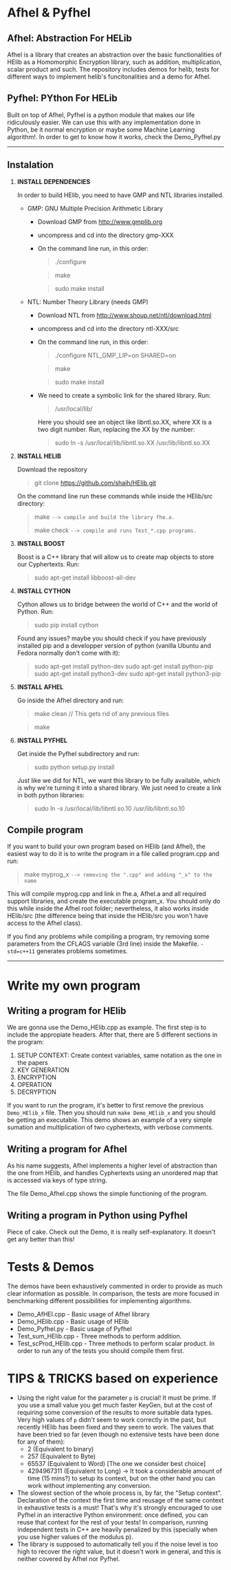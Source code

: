 # Afhel & Pyfhel

## Afhel: Abstraction For HELib 
Afhel is a library that creates an abstraction over the basic functionalities of HElib as a Homomorphic Encryption library, such as addition, multiplication, scalar product and such. The repository includes demos for helib, tests for different ways to implement helib's funcitonalities and a demo for Afhel.

## Pyfhel: PYthon For HELib
Built on top of Afhel, Pyfhel is a python module that makes our life ridiculously easier. We can use this with any implementation done in Python, be it normal encryption or maybe some Machine Learning algorithm!. In order to get to know how it works, check the Demo_Pyfhel.py

------------

## Instalation
1. **INSTALL DEPENDENCIES**
   
   In order to build HElib, you need to have GMP and NTL libraries installed.
   * GMP:  GNU Multiple Precision Arithmetic Library   
        * Download GMP from http://www.gmplib.org
        * uncompress and cd into the directory gmp-XXX
        * On the command line run, in this order:
             > ./configure
             
             > make
             
             > sudo make install
             
   * NTL: Number Theory Library (needs GMP)

        * Download NTL from http://www.shoup.net/ntl/download.html
        * uncompress and cd into the directory ntl-XXX/src
        * On the command line run, in this order:
             > ./configure NTL_GMP_LIP=on SHARED=on
             
             > make
             
             > sudo make install
        * We need to create a symbolic link for the shared library. Run:
             
             > /usr/local/lib/

          Here you should see an object like libntl.so.XX, where XX is a two digit number. Run, replacing the XX by the number:
            
             > sudo ln -s /usr/local/lib/libntl.so.XX /usr/lib/libntl.so.XX


2. **INSTALL HELIB**
    
   Download the repository
   
    > git clone https://github.com/shaih/HElib.git
  
   On the command line run these commands while inside the HElib/src directory:
     > make                `--> compile and build the library fhe.a.`
     > 
     > make check          `--> compile and runs Test_*.cpp programs.`

3. **INSTALL BOOST**
    
   Boost is a C++ library that will allow us to create map objects to store our Cyphertexts. Run:

     > sudo apt-get install libboost-all-dev

4. **INSTALL CYTHON**
    
    Cython allows us to bridge between the world of C++ and the world of Python. Run:

     > sudo pip install cython

    Found any issues? maybe you should check if you have previously installed pip and a developper version of python (vanilla Ubuntu and Fedora normally don't come with it):
     
     > sudo apt-get install python-dev
     > sudo apt-get install python-pip
     > sudo apt-get install python3-dev
     > sudo apt-get install python3-pip

5. **INSTALL AFHEL**

     Go inside the Afhel directory and run:

     > make clean               // This gets rid of any previous files

     > make

6. **INSTALL PYFHEL**

     Get inside the Pyfhel subdirectory and run:

     > sudo python setup.py install

     Just like we did for NTL, we want this library to be fully available, which is why we're turning it into a shared library. We just need to create a link in both python libraries:

     > sudo ln -s /usr/local/lib/libntl.so.10 /usr/lib/libntl.so.10

     


## Compile program
If you want to build your own program based on HElib (and Afhel), the easiest way to do it is to write the program in a file called program.cpp and run:
> make myprog_x    `--> removing the ".cpp" and adding "_x" to the name`

This will compile myprog.cpp and link in fhe.a, Afhel.a and all required support libraries, and create the executable program_x. You should only do this while inside the Afhel root folder; nevertheless, it also works inside HElib/src (the difference being that inside the HElib/src you won't have access to the Afhel class).

If you find any problems while compiling a program, try removing some parameters from the CFLAGS variable (3rd line) inside the Makefile. `-std=c++11` generates problems sometimes.

---------------

# Write my own program

## Writing a program for HElib
We are gonna use the Demo_HElib.cpp as example. The first step is to include the appropiate headers. After that, there are 5 different sections in the program:
1. SETUP CONTEXT: Create context variables, same notation as the one in the papers
2. KEY GENERATION
3. ENCRYPTION
4. OPERATION
5. DECRYPTION

If you want to run the program, it's better to first remove the previous `Demo_HElib_x` file. Then you should run `make Demo_HElib_x` and you should be getting an executable. This demo shows an example of a very simple sumation and multiplication of two cyphertexts, with verbose comments.

## Writing a program for Afhel
As his name suggests, Afhel implements a higher level of abstraction than the one from HElib, and handles Cyphertexts using an unordered map that is accessed via keys of type string.

The file Demo_Afhel.cpp shows the simple functioning of the program.

## Writing a program in Python using Pyfhel
Piece of cake. Check out the Demo, it is really self-explanatory. It doesn't get any better than this!

# Tests & Demos
The demos have been exhaustively commented in order to provide as much clear information as possible. In comparison, the tests are more focused in benchmarking different possibilities for implementing algorithms.
- Demo_AfHEl.cpp - Basic usage of Afhel library
- Demo_HElib.cpp - Basic usage of HElib
- Demo_Pyfhel.py - Basic usage of Pyfhel
- Test_sum_HElib.cpp - Three methods to perform addition.
- Test_scProd_HElib.cpp - Three methods to perform scalar product. 
In order to run any of the tests you should compile them first.

# TIPS & TRICKS based on experience
* Using the right value for the parameter `p` is crucial! It must be prime. If you use a small value you get much faster KeyGen, but at the cost of requiring some conversion of the results to more suitable data types. Very high values of `p` didn't seem to work correctly in the past, but recently HElib has been fixed and they seem to work. The values that have been tried so far (even though no extensive tests have been done for any of them):
    * 2 (Equivalent to binary)
    * 257 (Equivalent to Byte)
    * 65537 (Equivalent to Word) [The one we consider best choice]
    * 4294967311 (Equivalent to Long) -> It took a considerable amount of time (15 mins?) to setup its context, but on the other hand you can work without implementing any conversion.
* The slowest section of the whole process is, by far, the "Setup context". Declaration of the context the first time and reusage of the same context in exhaustive tests is a must! That's why it's strongly encouraged to use Pyfhel in an interactive Python environment: once defined, you can reuse that context for the rest of your tests! In comparison, running independent tests in C++ are heavily penalized by this (specially when you use higher values of the modulus p).
* The library is supposed to automatically tell you if the noise level is too high to recover the right value, but it doesn't work in general, and this is neither covered by Afhel nor Pyfhel.
